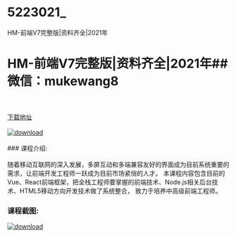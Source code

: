 # 5223021_
HM-前端V7完整版|资料齐全|2021年
# HM-前端V7完整版|资料齐全|2021年## 微信：mukewang8
<br/></br>[下载地址](http://www.36tz.cn/article/5223021 "下载地址")
<br/></br>[![download](http://36tz.cn/muke_img/2021_09_1-9-300x185.png "下载地址")](http://www.36tz.cn/article/5223021 "下载地址")
<br/></br>### 课程介绍:<br/></br>随着移动互联网的深入发展，多屏互动和多端兼容友好的界面成为目前系统重要的需求，让前端开发工程师一跃成为目前市场紧俏的人才。 本课程内容包含目前的Vue、React前端框架，把全栈工程师要掌握的前端技术、Node.js相关后台技术、HTML5移动方向开发技术做了系统整合， 致力于培养中高级前端工程师。

### 课程截图:
[![download](http://36tz.cn/muke_img/2022_02_2-80.png "下载地址")](http://www.36tz.cn/article/5223021 "下载地址")
